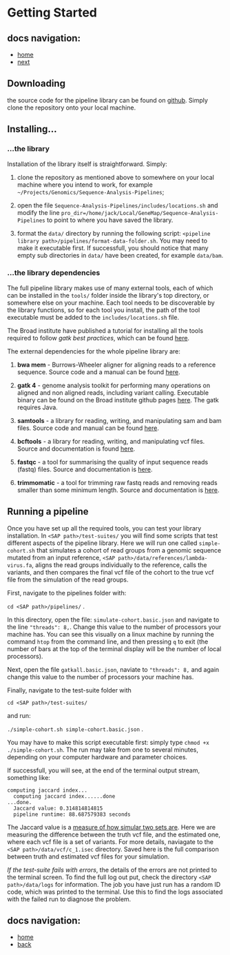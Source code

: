 Getting Started
===============

docs navigation:
----------------
* [home](../index.md)
* [next](installing-external-tools.md)

## Downloading

the source code for the pipeline library can be found on [github](https://github.com/gkm-software-dev/Sequence-Analysis-Pipelines/tree/experiment-jack). Simply clone the repository onto your local machine. 

## Installing...

### ...the library
Installation of the library itself is straightforward. Simply:

1. clone the repository as mentioned above to somewhere on your local machine where you intend to work, for example `~/Projects/Genomics/Sequence-Analysis-Pipelines`;

2. open the file `Sequence-Analysis-Pipelines/includes/locations.sh` and modify the line `pro_dir=/home/jack/Local/GeneMap/Sequence-Analysis-Pipelines` to point to where you have saved the library. 

3. format the `data/` directory by running the following script: `<pipeline library path>/pipelines/format-data-folder.sh`. You may need to make it executable first. If successfull, you should notice that many empty sub directories in `data/` have been created, for example `data/bam`.

### ...the library dependencies
The full pipeline library makes use of many external tools, each of which can be installed in the `tools/` folder inside the library's top directory, or somewhere else on your machine. Each tool needs to be discoverable by the library functions, so for each tool you install, the path of the tool executable must be added to the `includes/locations.sh` file. 

The Broad institute have published a tutorial for installing all the tools required to follow *gatk best practices*, which can be found [here](https://gatk.broadinstitute.org/hc/en-us/articles/360041320571--How-to-Install-all-software-packages-required-to-follow-the-GATK-Best-Practices).

The external dependencies for the whole pipeline library are:

1. **bwa mem** - Burrows-Wheeler aligner for aligning reads to a reference sequence. Source code and a manual can be found [here](http://bio-bwa.sourceforge.net/).

2. **gatk 4** - genome analysis toolkit for performing many operations on aligned and non aligned reads, including variant calling. Executable binary can be found on the Broad institute github pages [here](https://github.com/broadinstitute/gatk/releases). The gatk requires Java. 

3. **samtools** - a library for reading, writing, and manipulating sam and bam files. Source code and manual can be found [here](http://www.htslib.org/).

4. **bcftools** - a library for reading, writing, and manipulating vcf files. Source and documentation is found [here](http://samtools.github.io/bcftools/bcftools.html).

5. **fastqc** - a tool for summarising the quality of input sequence reads (fastq) files. Source and documentation is [here](https://www.bioinformatics.babraham.ac.uk/projects/fastqc/).

6. **trimmomatic** - a tool for trimming raw fastq reads and removing reads smaller than some minimum length. Source and documentation is [here](http://www.usadellab.org/cms/?page=trimmomatic).

## Running a pipeline

Once you have set up all the required tools, you can test your library installation. In `<SAP path>/test-suites/` you will find some scripts that test different aspects of the pipeline library. Here we will run one called `simple-cohort.sh` that simulates a cohort of read groups from a genomic sequence mutated from an input reference, `<SAP path>/data/references/lambda-virus.fa`, aligns the read groups individually to the reference, calls the variants, and then compares the final vcf file of the cohort to the true vcf file from the simulation of the read groups. 

First, navigate to the pipelines folder with:

`cd <SAP path>/pipelines/` .

In this directory, open the file: `simulate-cohort.basic.json` and navigate to the line `"threads": 8,`. Change this value to the number of processors your machine has. You can see this visually on a linux machine by running the command `htop` from the command line, and then pressing `q` to exit (the number of bars at the top of the terminal display will be the number of local processors). 

Next, open the file `gatkall.basic.json`, naviate to `"threads": 8,` and again change this value to the number of processors your machine has. 

Finally, navigate to the test-suite folder with 

`cd <SAP path>/test-suites/`

and run:

`./simple-cohort.sh simple-cohort.basic.json` .

You may have to make this script executable first: simply type `chmod +x ./simple-cohort.sh`. The run may take from one to several minutes, depending on your computer hardware and parameter choices. 

If successfull, you will see, at the end of the terminal output stream, something like:

```
computing jaccard index...
  computing jaccard index......done
...done.
  Jaccard value: 0.314814814815
  pipeline runtime: 88.687579383 seconds
```

The Jaccard value is a [measure of how simular two sets are](https://en.wikipedia.org/wiki/Jaccard_index). Here we are measuring the difference between the truth vcf file, and the estimated one, where each vcf file is a set of variants. For more details, naviagate to the `<SAP path>/data/vcf/c_1.isec` directory. Saved here is the full comparison between truth and estimated vcf files for your simulation. 

*If the test-suite fails with errors*, the details of the errors are not printed to the terminal screen. To find the full log out put, check the directory `<SAP path>/data/logs` for information. The job you have just run has a random ID code, which was printed to the terminal. Use this to find the logs associated with the failed run to diagnose the problem. 

docs navigation:
----------------
* [home](../index.md)
* [back](getting-started.md)
